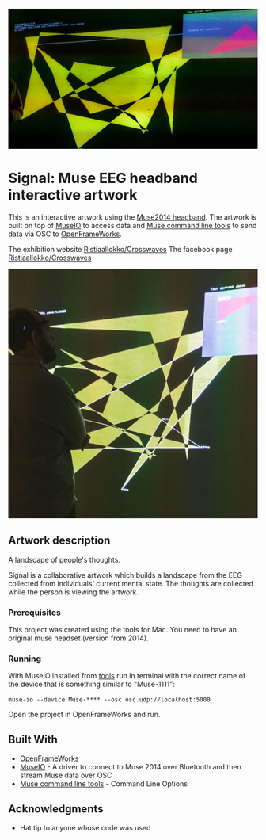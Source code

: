 ![muse eeg artwork](https://raw.githubusercontent.com/laurames/signal/master/3.JPEG)

# Signal: Muse EEG headband interactive artwork

This is an interactive artwork using the [Muse2014 headband](https://choosemuse.com/muse/). The artwork is built on top of [MuseIO](http://developer.choosemuse.com/tools/available-data) to access data and [Muse command line tools](http://developer.choosemuse.com/tools/museplayer/command-line-options) to send data via OSC to [OpenFrameWorks](https://openframeworks.cc).

The exhibition website [Ristiaallokko/Crosswaves](https://risti.aallokko.art/)
The facebook page [Ristiaallokko/Crosswaves](https://www.facebook.com/events/2364148737164552/)

![artwork](https://raw.githubusercontent.com/laurames/signal/master/2.JPG)

## Artwork description

A landscape of people's thoughts.

Signal is a collaborative artwork which builds a landscape from the EEG collected from individuals’ current mental state. The thoughts are collected while the person is viewing the artwork.

### Prerequisites

This project was created using the tools for Mac. You need to have an original muse headset (version from 2014).

### Running

With MuseIO installed from [tools](http://developer.choosemuse.com/tools) run in terminal with the correct name of the device that is something similar to "Muse-1111":

```
muse-io --device Muse-**** --osc osc.udp://localhost:5000

```

Open the project in OpenFrameWorks and run.

## Built With

* [OpenFrameWorks](https://openframeworks.cc)
* [MuseIO](https://maven.apache.org/) - A driver to connect to Muse 2014 over Bluetooth and then stream Muse data over OSC
* [Muse command line tools](http://developer.choosemuse.com/tools/museplayer/command-line-options) - Command Line Options

## Acknowledgments

* Hat tip to anyone whose code was used
